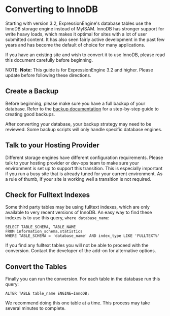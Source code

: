 <!--
    This source file is part of the open source project
    ExpressionEngine User Guide (https://github.com/ExpressionEngine/ExpressionEngine-User-Guide)

    @link      https://expressionengine.com/
    @copyright Copyright (c) 2003-2020, Packet Tide, LLC (https://www.packettide.com)
    @license   https://expressionengine.com/license Licensed under Apache License, Version 2.0
-->

# Converting to InnoDB

Starting with version 3.2, ExpressionEngine's database tables use the InnoDB storage engine instead of MyISAM. InnoDB has stronger support for write heavy loads, which makes it optimal for sites with a lot of user submitted content. It has also seen fairly active development in the past few years and has become the default of choice for many applications.

If you have an existing site and wish to convert it to use InnoDB, please read this document carefully before beginning.

NOTE: **Note:** This guide is for ExpressionEngine 3.2 and higher. Please update before following these directions.

## Create a Backup

Before beginning, please make sure you have a full backup of your database. Refer to the [backup documentation](general/database-backup.md) for a step-by-step guide to creating good backups.

After converting your database, your backup strategy may need to be reviewed. Some backup scripts will only handle specific database engines.

## Talk to your Hosting Provider

Different storage engines have different configuration requirements. Please talk to your hosting provider or dev-ops team to make sure your environment is set up to support this transition. This is especially important if you run a busy site that is already tuned for your current environment. As a rule of thumb, if your site is working well a transition is not required.

## Check for Fulltext Indexes

Some third party tables may be using fulltext indexes, which are only available to very recent versions of InnoDB. An easy way to find these indexes is to use this query, `where database_name`:

    SELECT TABLE_SCHEMA, TABLE_NAME
    FROM information_schema.statistics
    WHERE TABLE_SCHEMA = 'database_name' AND index_type LIKE 'FULLTEXT%'

If you find any fulltext tables you will not be able to proceed with the conversion. Contact the developer of the add-on for alternative options.

## Convert the Tables

Finally you can run the conversion. For each table in the database run this query:

    ALTER TABLE table_name ENGINE=InnoDB;

We recommend doing this one table at a time. This process may take several minutes to complete.
